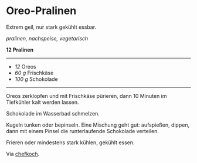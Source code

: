 # Oreo-Pralinen

Extrem geil, nur stark gekühlt essbar.

*pralinen, nachspeise, vegetarisch*

**12 Pralinen**

---

- *12* Oreos
- *60 g* Frischkäse
- *100 g* Schokolade

---

Oreos zerklopfen und mit Frischkäse pürieren, dann 10 Minuten im Tiefkühler kalt werden lassen.

Schokolade im Wasserbad schmelzen.

Kugeln tunken oder bepinseln. Eine Mischung geht gut: aufspießen, dippen, dann mit einem Pinsel die runterlaufende
Schokolade verteilen.

Frieren oder mindestens stark kühlen, gekühlt essen.

Via [chefkoch](https://www.chefkoch.de/rezepte/2225301356068860/Oreo-Pralinen.html).
